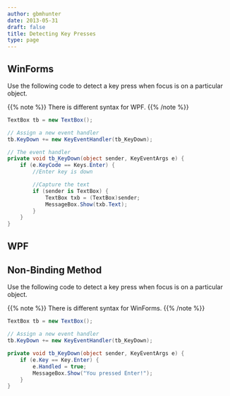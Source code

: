 ```yaml
---
author: gbmhunter
date: 2013-05-31
draft: false
title: Detecting Key Presses
type: page
---
```


## WinForms

Use the following code to detect a key press when focus is on a particular object.

{{% note %}}
There is different syntax for WPF.
{{% /note %}}

```c#    
TextBox tb = new TextBox();

// Assign a new event handler
tb.KeyDown += new KeyEventHandler(tb_KeyDown);

// The event handler
private void tb_KeyDown(object sender, KeyEventArgs e) {
    if (e.KeyCode == Keys.Enter) {
        //Enter key is down

        //Capture the text
        if (sender is TextBox) {
            TextBox txb = (TextBox)sender;
            MessageBox.Show(txb.Text);
        }
    }
}
```

## WPF

## Non-Binding Method

Use the following code to detect a key press when focus is on a particular object.

{{% note %}}
There is different syntax for WinForms.
{{% /note %}}

```c#    
TextBox tb = new TextBox();

// Assign a new event handler
tb.KeyDown += new KeyEventHandler(tb_KeyDown);

private void tb_KeyDown(object sender, KeyEventArgs e) {
    if (e.Key == Key.Enter) {
        e.Handled = true;
        MessageBox.Show("You pressed Enter!");
    }
}
```